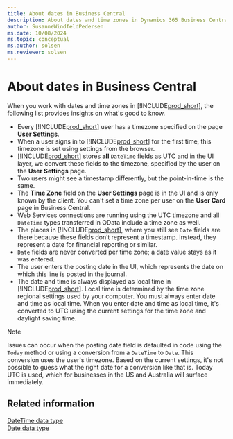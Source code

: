 ```yaml
---
title: About dates in Business Central
description: About dates and time zones in Dynamics 365 Business Central
author: SusanneWindfeldPedersen
ms.date: 10/08/2024
ms.topic: conceptual
ms.author: solsen
ms.reviewer: solsen
---
```


# About dates in Business Central

When you work with dates and time zones in [!INCLUDE[prod_short](../includes/prod_short.md)], the following list provides insights on what's good to know.

- Every [!INCLUDE[prod_short](../includes/prod_short.md)] user has a timezone specified on the page **User Settings**.
- When a user signs in to [!INCLUDE[prod_short](../includes/prod_short.md)] for the first time, this timezone is set using settings from the browser.
- [!INCLUDE[prod_short](../includes/prod_short.md)] stores **all** `DateTime` fields as UTC and in the UI layer, we convert these fields to the timezone, specified by the user on the **User Settings** page.
- Two users might see a timestamp differently, but the point-in-time is the same.
- The **Time Zone** field on the **User Settings** page is in the UI and is only known by the client. You can't set a time zone per user on the **User Card** page in Business Central.
- Web Services connections are running using the UTC timezone and all `DateTime` types transferred in OData include a time zone as well. 
- The places in [!INCLUDE[prod_short](../includes/prod_short.md)], where you still see `Date` fields are there because these fields don’t represent a timestamp. Instead, they represent a date for financial reporting or similar.
- `Date` fields are never converted per time zone; a date value stays as it was entered.
- The user enters the posting date in the UI, which represents the date on which this line is posted in the journal.
- The date and time is always displayed as local time in [!INCLUDE[prod_short](../includes/prod_short.md)]. Local time is determined by the time zone regional settings used by your computer. You must always enter date and time as local time. When you enter date and time as local time, it's converted to UTC using the current settings for the time zone and daylight saving time.  

> [!NOTE]  
> Issues can occur when the posting date field is defaulted in code using the `Today` method or using a conversion from a `DateTime` to `Date`. This conversion uses the user's timezone. Based on the current settings, it's not possible to guess what the right date for a conversion like that is. Today UTC is used, which for businesses in the US and Australia will surface immediately.

## Related information

[DateTime data type](methods-auto/datetime/datetime-data-type.md)  
[Date data type](methods-auto/date/date-data-type.md)
